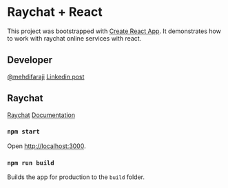 # Raychat + React

This project was bootstrapped with [Create React App](https://github.com/facebook/create-react-app). It demonstrates how to work with raychat online services with react.

## Developer

[@mehdifaraji](https://www.linkedin.com/in/mehdifaraji/) [Linkedin post](https://www.linkedin.com/posts/mehdifaraji_react-reactjs-next-activity-7184444037922230273-3H7v?utm_source=share&utm_medium=member_desktop)

## Raychat

[Raychat](https://raychat.io/) [Documentation](https://raychat.io/documentation/)

### `npm start`

Open [http://localhost:3000](http://localhost:3000).

### `npm run build`

Builds the app for production to the `build` folder.
